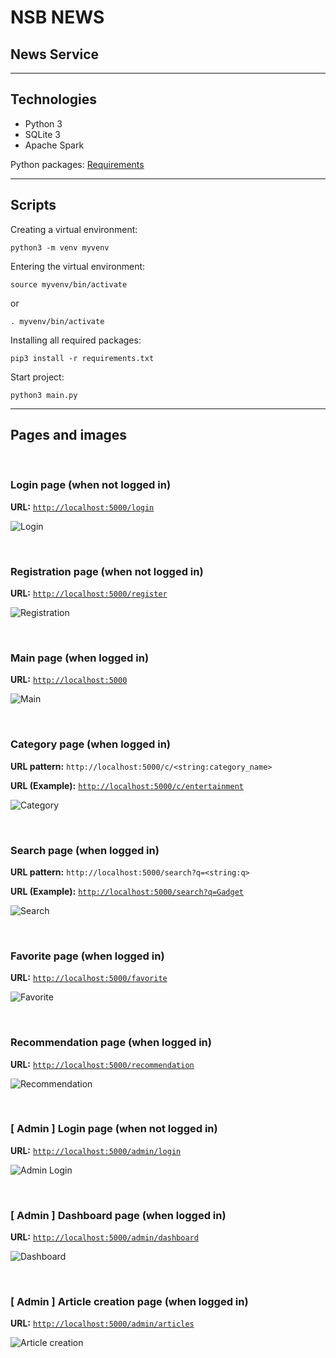 # NSB NEWS

## News Service

***

## Technologies

* Python 3
* SQLite 3
* Apache Spark

Python packages: [Requirements](requirements.txt)

***

## Scripts

Creating a virtual environment:

```!#/zsh
python3 -m venv myvenv
```

Entering the virtual environment:

```!#/zsh
source myvenv/bin/activate
```

or

```!#/zsh
. myvenv/bin/activate
```

Installing all required packages:

```!#/zsh
pip3 install -r requirements.txt
```

Start project:

```!#/zsh
python3 main.py
```

***

## Pages and images

<br/>

### **Login** page (when not logged in)

**URL:** [`http://localhost:5000/login`](http://localhost:5000/login)

![Login](README/login.png)

<br/>

### **Registration** page (when not logged in)

**URL:** [`http://localhost:5000/register`](http://localhost:5000/register)

![Registration](README/register.png)

<br/>

### **Main** page (when logged in)

**URL:** [`http://localhost:5000`](http://localhost:5000)

![Main](README/main.png)

<br/>

### **Category** page (when logged in)

**URL pattern:** `http://localhost:5000/c/<string:category_name>`

**URL (Example):** [`http://localhost:5000/c/entertainment`](http://localhost:5000/c/entertainment)

![Category](README/category.png)

<br/>

### **Search** page (when logged in)

**URL pattern:** `http://localhost:5000/search?q=<string:q>`

**URL (Example):** [`http://localhost:5000/search?q=Gadget`](http://localhost:5000/search?q=Gadget)

![Search](README/search.png)

<br/>

### **Favorite** page (when logged in)

**URL:** [`http://localhost:5000/favorite`](http://localhost:5000/favorite)

![Favorite](README/favorite.png)

<br/>

### **Recommendation** page (when logged in)

**URL:** [`http://localhost:5000/recommendation`](http://localhost:5000/recommendation)

![Recommendation](README/recommendation.png)

<br/>

### [ **Admin** ] **Login** page (when not logged in)

**URL:** [`http://localhost:5000/admin/login`](http://localhost:5000/admin/login)

![Admin Login](README/admin_login.png)

<br/>

### [ **Admin** ] **Dashboard** page (when logged in)

**URL:** [`http://localhost:5000/admin/dashboard`](http://localhost:5000/admin/dashboard)

![Dashboard](README/admin_dashboard.png)

<br/>

### [ **Admin** ] **Article creation** page (when logged in)

**URL:** [`http://localhost:5000/admin/articles`](http://localhost:5000/admin/articles)

![Article creation](README/admin_article.png)
